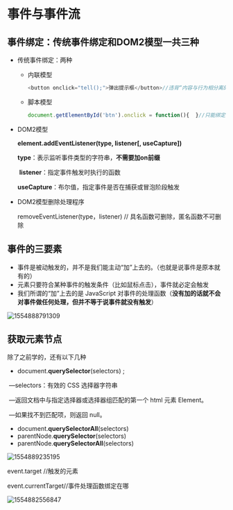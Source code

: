 # 事件与事件流

## 事件绑定：传统事件绑定和DOM2模型一共三种

+ 传统事件绑定：两种

  + 内联模型

    ```javascript
    <button onclick="tell();">弹出提示框</button>//违背“内容与行为相分离的原则”
    ```

  + 脚本模型

    ```javascript
    document.getElementById('btn').onclick = function(){  }//只能绑定一个监听函数
    ```

    

+ DOM2模型

  **element.addEventListener(type, listener[, useCapture])**

  ​     **type**：表示监听事件类型的字符串，**不需要加on前缀**

  ​     **listener**：指定事件触发时执行的函数

  ​     **useCapture**：布尔值，指定事件是否在捕获或冒泡阶段触发

+ DOM2模型删除处理程序

  removeEventListener(type，listener)   // 具名函数可删除，匿名函数不可删除

## 事件的三要素

+ 事件是被动触发的，并不是我们能主动“加”上去的。（也就是说事件是原本就有的）
+ 元素只要符合某种事件的触发条件（比如鼠标点击），事件就必定会触发
+ 我们所谓的“加”上去的是 JavaScript 对事件的处理函数（**没有加的话就不会对事件做任何处理，但并不等于说事件就没有触发**）

![1554888791309](C:\Users\Administrator\AppData\Roaming\Typora\typora-user-images\1554888791309.png)

## 获取元素节点

除了之前学的，还有以下几种

+ document.**querySelector**(selectors) ;

​          —selectors：有效的 CSS 选择器字符串

​          —返回文档中与指定选择器或选择器组匹配的第一个 html 元素 Element。

​          —如果找不到匹配项，则返回 null。

+ document.**querySelectorAll**(selectors)
+ parentNode.**querySelector**(selectors)
+ parentNode.**querySelectorAll**(selectors)

![1554889235195](C:\Users\Administrator\AppData\Roaming\Typora\typora-user-images\1554889235195.png)

event.target //触发的元素

event.currentTarget//事件处理函数绑定在哪

![1554882556847](C:\Users\Administrator\AppData\Roaming\Typora\typora-user-images\1554882556847.png)